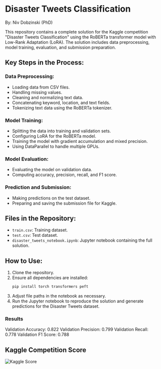# Disaster Tweets Classification
By: Niv Dobzinski (PhD)

This repository contains a complete solution for the Kaggle competition "Disaster Tweets Classification" using the RoBERTa transformer model with Low-Rank Adaptation (LoRA). The solution includes data preprocessing, model training, evaluation, and submission preparation.

## Key Steps in the Process:

### Data Preprocessing:
- Loading data from CSV files.
- Handling missing values.
- Cleaning and normalizing text data.
- Concatenating keyword, location, and text fields.
- Tokenizing text data using the RoBERTa tokenizer.

### Model Training:
- Splitting the data into training and validation sets.
- Configuring LoRA for the RoBERTa model.
- Training the model with gradient accumulation and mixed precision.
- Using DataParallel to handle multiple GPUs.

### Model Evaluation:
- Evaluating the model on validation data.
- Computing accuracy, precision, recall, and F1 score.

### Prediction and Submission:
- Making predictions on the test dataset.
- Preparing and saving the submission file for Kaggle.

## Files in the Repository:
- `train.csv`: Training dataset.
- `test.csv`: Test dataset.
- `disaster_tweets_notebook.ipynb`: Jupyter notebook containing the full solution.

## How to Use:
1. Clone the repository.
2. Ensure all dependencies are installed:
   ```bash
   pip install torch transformers peft
3. Adjust file paths in the notebook as necessary.
4. Run the Jupyter notebook to reproduce the solution and generate predictions for the Disaster Tweets dataset.

### Results
Validation Accuracy: 0.822
Validation Precision: 0.799
Validation Recall: 0.778
Validation F1 Score: 0.788

## Kaggle Competition Score

![Kaggle Score](Kaggle_compatition_score.png)